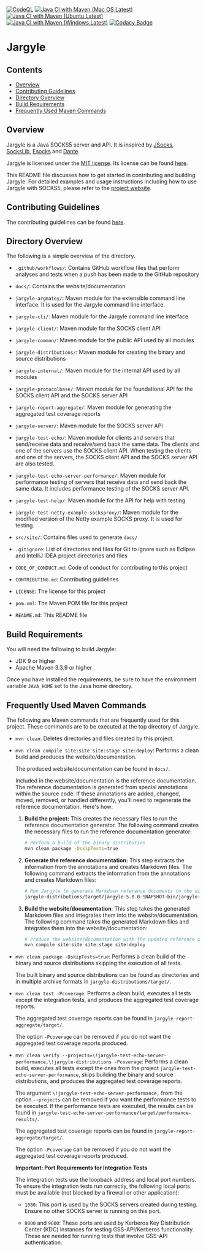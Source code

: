 [![CodeQL](https://github.com/jh3nd3rs0n/jargyle/actions/workflows/codeql-analysis.yml/badge.svg)](https://github.com/jh3nd3rs0n/jargyle/actions/workflows/codeql-analysis.yml) [![Java CI with Maven (Mac OS Latest)](https://github.com/jh3nd3rs0n/jargyle/actions/workflows/maven_macos_latest.yml/badge.svg)](https://github.com/jh3nd3rs0n/jargyle/actions/workflows/maven_macos_latest.yml) [![Java CI with Maven (Ubuntu Latest)](https://github.com/jh3nd3rs0n/jargyle/actions/workflows/maven_ubuntu_latest.yml/badge.svg)](https://github.com/jh3nd3rs0n/jargyle/actions/workflows/maven_ubuntu_latest.yml) [![Java CI with Maven (Windows Latest)](https://github.com/jh3nd3rs0n/jargyle/actions/workflows/maven_windows_latest.yml/badge.svg)](https://github.com/jh3nd3rs0n/jargyle/actions/workflows/maven_windows_latest.yml) [![Codacy Badge](https://app.codacy.com/project/badge/Grade/581706f82bf945df84bc397da4cecee5)](https://www.codacy.com/gh/jh3nd3rs0n/jargyle/dashboard?utm_source=github.com&amp;utm_medium=referral&amp;utm_content=jh3nd3rs0n/jargyle&amp;utm_campaign=Badge_Grade)

# Jargyle

## Contents

-   [Overview](#overview)
-   [Contributing Guidelines](#contributing-guidelines) 
-   [Directory Overview](#directory-overview) 
-   [Build Requirements](#build-requirements)
-   [Frequently Used Maven Commands](#frequently-used-maven-commands)

## Overview

Jargyle is a Java SOCKS5 server and API. It is inspired by
[JSocks](https://jsocks.sourceforge.net/),
[SocksLib](https://github.com/fengyouchao/sockslib),
[Esocks](https://github.com/fengyouchao/esocks) and
[Dante](https://www.inet.no/dante/index.html).

Jargyle is licensed under the
[MIT license](https://opensource.org/licenses/MIT).
Its license can be found [here](LICENSE).

This README file discusses how to get started in contributing and building 
Jargyle. For detailed examples and usage instructions including how to use 
Jargyle with SOCKS5, please refer to the 
[project website](https://jh3nd3rs0n.github.io/jargyle).

## Contributing Guidelines

The contributing guidelines can be found [here](CONTRIBUTING.md).

## Directory Overview

The following is a simple overview of the directory.

-   `.github/workflows/`: Contains GitHub workflow files that perform analyses 
    and tests when a push has been made to the GitHub repository

-   `docs/`: Contains the website/documentation

-   `jargyle-argmatey/`: Maven module for the extensible command line 
    interface. It is used for the Jargyle command line interface.

-   `jargyle-cli/`: Maven module for the Jargyle command line interface

-   `jargyle-client/`: Maven module for the SOCKS client API

-   `jargyle-common/`: Maven module for the public API used by all modules

-   `jargyle-distributions/`: Maven module for creating the binary and source 
    distributions

-   `jargyle-internal/`: Maven module for the internal API used by all modules

-   `jargyle-protocolbase/`: Maven module for the foundational API for the 
    SOCKS client API and the SOCKS server API

-   `jargyle-report-aggregate/`: Maven module for generating the aggregated
    test coverage reports

-   `jargyle-server/`: Maven module for the SOCKS server API

-   `jargyle-test-echo/`: Maven module for clients and servers that 
    send/receive data and receive/send back the same data. The clients and one 
    of the servers use the SOCKS client API. When testing the clients and one 
    of the servers, the SOCKS client API and the SOCKS server API are also 
    tested.

-   `jargyle-test-echo-server-performance/`: Maven module for performance 
    testing of servers that receive data and send back the same data. It 
    includes performance testing of the SOCKS server API.

-   `jargyle-test-help/`: Maven module for the API for help with testing

-   `jargyle-test-netty-example-socksproxy/`: Maven module for the modified 
    version of the Netty example SOCKS proxy. It is used for testing.

-   `src/site/`: Contains files used to generate `docs/`

-   `.gitignore`: List of directories and files for Git to ignore such as
    Eclipse and IntelliJ IDEA project directories and files

-   `CODE_OF_CONDUCT.md`: Code of conduct for contributing to this project

-   `CONTRIBUTING.md`: Contributing guidelines

-   `LICENSE`: The license for this project

-   `pom.xml`: The Maven POM file for this project

-   `README.md`: This README file

## Build Requirements

You will need the following to build Jargyle:

-   JDK 9 or higher
-   Apache Maven 3.3.9 or higher

Once you have installed the requirements, be sure to have the environment 
variable `JAVA_HOME` set to the Java home directory.

## Frequently Used Maven Commands

The following are Maven commands that are frequently used for this project.
These commands are to be executed at the top directory of Jargyle.

-   `mvn clean`: Deletes directories and files created by this project.

-   `mvn clean compile site:site site:stage site:deploy`: Performs a clean 
    build and produces the website/documentation. 
    
    The produced website/documentation can be found in `docs/`. 
    
    Included in the website/documentation is the reference documentation. The 
    reference documentation is generated from special annotations within the 
    source code. If these annotations are added, changed, moved, removed, or 
    handled differently, you'll need to regenerate the reference 
    documentation. Here's how:
    
    1.   **Build the project:** This creates the necessary files to run the 
         reference documentation generator. The following command creates the 
         necessary files to run the reference documentation generator:
         
         ```bash
         # Perform a build of the binary distribution
         mvn clean package -DskipTests=true         
         ```
    
    2.   **Generate the reference documentation:** This step extracts the 
         information from the annotations and creates Markdown files. The 
         following command extracts the information from the annotations 
         and creates Markdown files:
         
         ```bash
         # Run Jargyle to generate Markdown reference documents to the directory of Markdown reference documentation
         jargyle-distributions/target/jargyle-5.0.0-SNAPSHOT-bin/jargyle-5.0.0-SNAPSHOT/bin/jargyle generate-reference-docs -d src/site/markdown/reference/
         ```
    
    3.   **Build the website/documentation**: This step takes the generated 
         Markdown files and integrates them into the website/documentation. 
         The following command takes the generated Markdown files and 
         integrates them into the website/documentation:
         
         ```bash
         # Produce the website/documentation with the updated reference documentation
         mvn compile site:site site:stage site:deploy
         ```
    
-   `mvn clean package -DskipTests=true`: Performs a clean build of the binary 
    and source distributions skipping the execution of all tests. 
    
    The built binary and source distributions can be found as directories and 
    in multiple archive formats in `jargyle-distributions/target/`.
    
-   `mvn clean test -Pcoverage`: Performs a clean build, executes all tests 
    except the integration tests, and produces the aggregated test coverage 
    reports.
    
    The aggregated test coverage reports can be found in
    `jargyle-report-aggregate/target/`.
    
    The option `-Pcoverage` can be removed if you do not want the aggregated 
    test coverage reports produced.
    
-   `mvn clean verify --projects=\!jargyle-test-echo-server-performance,\!jargyle-distributions -Pcoverage`: 
    Performs a clean build, executes all tests except the ones from the 
    project `jargyle-test-echo-server-performance`, skips building the binary 
    and source distributions, and produces the aggregated test coverage 
    reports.
    
    The argument `\!jargyle-test-echo-server-performance,` from the option 
    `--projects` can be removed if you want the performance tests to be 
    executed. If the performance tests are executed, the results can be found 
    in `jargyle-test-echo-server-performance/target/performance-results/`.
    
    The aggregated test coverage reports can be found in 
    `jargyle-report-aggregate/target/`. 
    
    The option `-Pcoverage` can be removed if you do not want the aggregated 
    test coverage reports produced.
    
    **Important: Port Requirements for Integration Tests**
    
    The integration tests use the loopback address and local port numbers. To 
    ensure the integration tests run correctly, the following local ports must 
    be available (not blocked by a firewall or other application):
    
    -   `1080`: This port is used by the SOCKS servers created during testing. 
        Ensure no other SOCKS server is running on this port.
    
    -   `8000` and `9000`: These ports are used by Kerberos Key Distribution 
        Center (KDC) instances for testing GSS-API/Kerberos functionality. 
        These are needed for running tests that involve GSS-API 
        authentication.
    